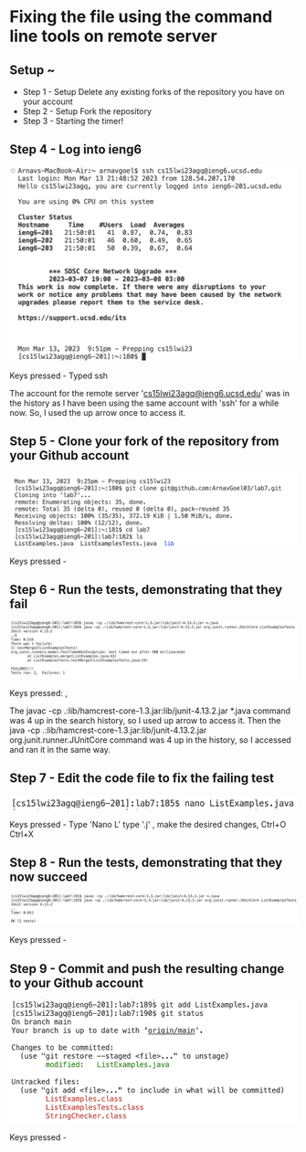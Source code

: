 # Fixing the file using the command line tools on remote server

## Setup ~ 
- Step 1 - Setup Delete any existing forks of the repository you have on your account
- Step 2 - Setup Fork the repository
- Step 3 - Starting the timer!


## Step 4 - Log into ieng6
![Picture demonstrating the step 4 of the task](step4.png)

Keys pressed - Typed ssh <up> 
  
The account for the remote server 'cs15lwi23agq@ieng6.ucsd.edu' was in the history as I have been using the same account with 'ssh' for a while now. So, I used the up arrow once to access it.

## Step 5 - Clone your fork of the repository from your Github account
![Picture demonstrating the step 5 of the task](step5.png)
 
Keys pressed -

## Step 6 - Run the tests, demonstrating that they fail
![Picture demonstrating the step 6 of the task](step6.png)
  
Keys pressed: <up><up><up><up><enter>, <up><up><up><up><enter>

The javac -cp .:lib/hamcrest-core-1.3.jar:lib/junit-4.13.2.jar *.java command was 4 up in the search history, so I used up arrow to access it. Then the java -cp .:lib/hamcrest-core-1.3.jar:lib/junit-4.13.2.jar org.junit.runner.JUnitCore command was 4 up in the history, so I accessed and ran it in the same way.

## Step 7 - Edit the code file to fix the failing test
![Picture demonstrating the step 7 of the task](step7.png)
  
Keys pressed - Type 'Nano L' <tab> type '.j' <tab> <enter>, make the desired changes, Ctrl+O <enter> Ctrl+X
  

## Step 8 -  Run the tests, demonstrating that they now succeed
![Picture demonstrating the step 8 of the task](step8.png)
  
Keys pressed -

## Step 9 - Commit and push the resulting change to your Github account
![Picture demonstrating the step 9 of the task](step9.png)
  
Keys pressed -
